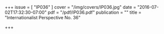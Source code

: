 +++
issue = [ "IP036" ]
cover = "/img/covers/IP036.jpg"
date = "2016-07-02T17:32:30-07:00"
pdf = "/pdf/IP036.pdf"
publication = ""
title = "Internationalist Perspective No. 36"

+++


